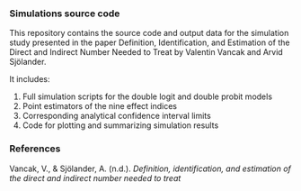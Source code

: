 ### Simulations source code
This repository contains the source code and output data for the simulation study presented in the paper Definition, Identification, and Estimation of the Direct and Indirect Number Needed to Treat by Valentin Vancak and Arvid Sjölander.

It includes:

1. Full simulation scripts for the double logit and double probit models
2. Point estimators of the nine effect indices
3. Corresponding analytical confidence interval limits
4. Code for plotting and summarizing simulation results

### References
Vancak, V., & Sjölander, A. (n.d.). *Definition, identification, and estimation of the direct and indirect number needed to treat*

